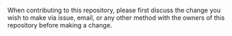 When contributing to this repository, please first discuss the change you wish to make via issue, email, or any other method with the owners of this repository before making a change.
